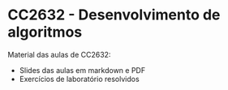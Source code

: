 # CC2632 - Desenvolvimento de algoritmos

Material das aulas de CC2632:
- Slides das aulas em markdown e PDF
- Exercícios de laboratório resolvidos
